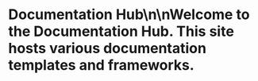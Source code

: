 # Documentation Hub\n\nWelcome to the Documentation Hub. This site hosts various documentation templates and frameworks.
